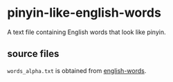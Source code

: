 # pinyin-like-english-words
A text file containing English words that look like pinyin.

## source files
`words_alpha.txt` is obtained from [english-words](https://github.com/dwyl/english-words).

